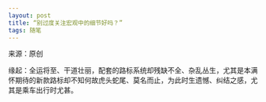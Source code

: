 ```yaml
---
layout: post
title: “别过度关注宏观中的细节好吗？”
tags: 随笔
---
```


来源：原创

缘起：全运将至、干道壮丽，配套的路标系统却残缺不全、杂乱丛生，尤其是本满怀期待的新款路标却不知何故虎头蛇尾、莫名而止，为此时生遗憾、纠结之感，尤其是乘车出行时尤甚。
